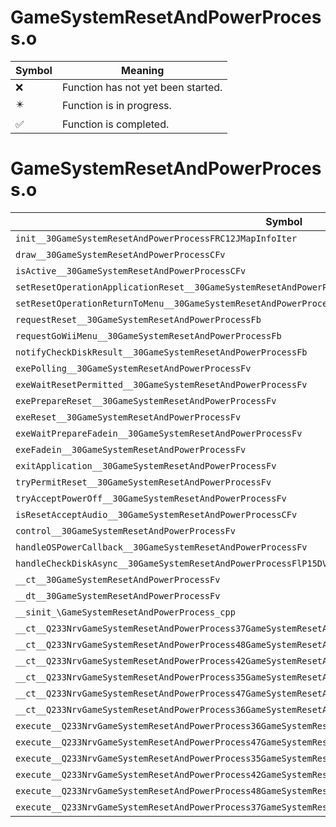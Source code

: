 # GameSystemResetAndPowerProcess.o
| Symbol | Meaning 
| ------------- | ------------- 
| :x: | Function has not yet been started. 
| :eight_pointed_black_star: | Function is in progress. 
| :white_check_mark: | Function is completed. 


# GameSystemResetAndPowerProcess.o
| Symbol | Decompiled? |
| ------------- | ------------- |
| `init__30GameSystemResetAndPowerProcessFRC12JMapInfoIter` | :x: |
| `draw__30GameSystemResetAndPowerProcessCFv` | :x: |
| `isActive__30GameSystemResetAndPowerProcessCFv` | :x: |
| `setResetOperationApplicationReset__30GameSystemResetAndPowerProcessFv` | :x: |
| `setResetOperationReturnToMenu__30GameSystemResetAndPowerProcessFv` | :x: |
| `requestReset__30GameSystemResetAndPowerProcessFb` | :x: |
| `requestGoWiiMenu__30GameSystemResetAndPowerProcessFb` | :x: |
| `notifyCheckDiskResult__30GameSystemResetAndPowerProcessFb` | :x: |
| `exePolling__30GameSystemResetAndPowerProcessFv` | :x: |
| `exeWaitResetPermitted__30GameSystemResetAndPowerProcessFv` | :x: |
| `exePrepareReset__30GameSystemResetAndPowerProcessFv` | :x: |
| `exeReset__30GameSystemResetAndPowerProcessFv` | :x: |
| `exeWaitPrepareFadein__30GameSystemResetAndPowerProcessFv` | :x: |
| `exeFadein__30GameSystemResetAndPowerProcessFv` | :x: |
| `exitApplication__30GameSystemResetAndPowerProcessFv` | :x: |
| `tryPermitReset__30GameSystemResetAndPowerProcessFv` | :x: |
| `tryAcceptPowerOff__30GameSystemResetAndPowerProcessFv` | :x: |
| `isResetAcceptAudio__30GameSystemResetAndPowerProcessCFv` | :x: |
| `control__30GameSystemResetAndPowerProcessFv` | :x: |
| `handleOSPowerCallback__30GameSystemResetAndPowerProcessFv` | :x: |
| `handleCheckDiskAsync__30GameSystemResetAndPowerProcessFlP15DVDCommandBlock` | :x: |
| `__ct__30GameSystemResetAndPowerProcessFv` | :x: |
| `__dt__30GameSystemResetAndPowerProcessFv` | :x: |
| `__sinit_\GameSystemResetAndPowerProcess_cpp` | :x: |
| `__ct__Q233NrvGameSystemResetAndPowerProcess37GameSystemResetAndPowerProcessPollingFv` | :x: |
| `__ct__Q233NrvGameSystemResetAndPowerProcess48GameSystemResetAndPowerProcessWaitResetPermittedFv` | :x: |
| `__ct__Q233NrvGameSystemResetAndPowerProcess42GameSystemResetAndPowerProcessPrepareResetFv` | :x: |
| `__ct__Q233NrvGameSystemResetAndPowerProcess35GameSystemResetAndPowerProcessResetFv` | :x: |
| `__ct__Q233NrvGameSystemResetAndPowerProcess47GameSystemResetAndPowerProcessWaitPrepareFadeinFv` | :x: |
| `__ct__Q233NrvGameSystemResetAndPowerProcess36GameSystemResetAndPowerProcessFadeinFv` | :x: |
| `execute__Q233NrvGameSystemResetAndPowerProcess36GameSystemResetAndPowerProcessFadeinCFP5Spine` | :x: |
| `execute__Q233NrvGameSystemResetAndPowerProcess47GameSystemResetAndPowerProcessWaitPrepareFadeinCFP5Spine` | :x: |
| `execute__Q233NrvGameSystemResetAndPowerProcess35GameSystemResetAndPowerProcessResetCFP5Spine` | :x: |
| `execute__Q233NrvGameSystemResetAndPowerProcess42GameSystemResetAndPowerProcessPrepareResetCFP5Spine` | :x: |
| `execute__Q233NrvGameSystemResetAndPowerProcess48GameSystemResetAndPowerProcessWaitResetPermittedCFP5Spine` | :x: |
| `execute__Q233NrvGameSystemResetAndPowerProcess37GameSystemResetAndPowerProcessPollingCFP5Spine` | :x: |
